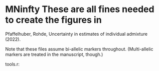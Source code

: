 # MNinfty These are all fines needed to create the figures in
Pfaffelhuber, Rohde, Uncertainty in estimates of individual admixture
(2022).

Note that these files assume bi-allelic markers
throughout. (Multi-allelic markers are treated in the manuscript,
though.)



tools.r: 
